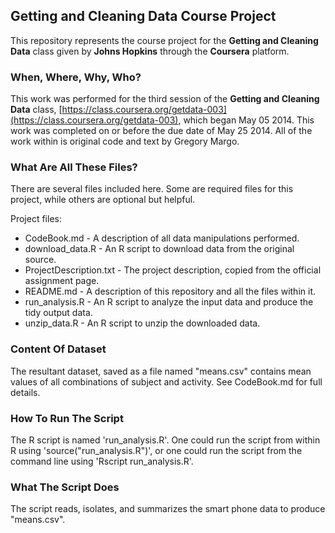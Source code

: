 ## Getting and Cleaning Data Course Project

This repository represents the course project for the **Getting and Cleaning Data** class
given by **Johns Hopkins** through the **Coursera** platform.

### When, Where, Why, Who?

This work was performed for the third session of the **Getting and Cleaning Data** class,
[https://class.coursera.org/getdata-003](https://class.coursera.org/getdata-003),
which began May 05 2014.
This work was completed on or before the due date of May 25 2014.
All of the work within is original code and text by Gregory Margo.

### What Are All These Files?

There are several files included here.
Some are required files for this project, while others are optional but helpful.

Project files:

- CodeBook.md - A description of all data manipulations performed.
- download_data.R - An R script to download data from the original source.
- ProjectDescription.txt - The project description, copied from the official assignment page.
- README.md - A description of this repository and all the files within it.
- run_analysis.R - An R script to analyze the input data and produce the tidy output data.
- unzip_data.R - An R script to unzip the downloaded data.

### Content Of Dataset

The resultant dataset, saved as a file named "means.csv" contains mean values of
all combinations of subject and activity.
See CodeBook.md for full details.

### How To Run The Script

The R script is named 'run_analysis.R'.
One could run the script from within R using 'source("run_analysis.R")',
or one could run the script from the command line using 'Rscript run_analysis.R'.

### What The Script Does

The script reads, isolates, and summarizes the smart phone data to produce "means.csv".

